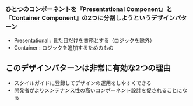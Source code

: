 ### ひとつのコンポーネントを『Presentational Component』と『Container Component』の2つに分割しようというデザインパターン

* Presentational : 見た目だけを責務とする（ロジックを除外）
* Container : ロジックを追加するためのもの

## このデザインパターンは非常に有効な2つの理由
* スタイルガイドに登録してデザインの運用をしやすくできる
* 開発者がよりメンテナンス性の高いコンポーネント設計を促されることになる